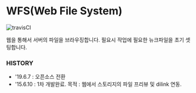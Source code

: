# WFS(Web File System)

![travisCI](https://secure.travis-ci.org/digital-idea/wfs.png)

웹을 통해서 서버의 파일을 브라우징합니다.
필요시 작업에 필요한 뉴크파일을 초기 셋팅합니다.

### HISTORY
- '19.6.7 : 오픈소스 전환
- '15.6.10 : 1차 개발완료. 목적 : 웹에서 스토리지의 파일 프리뷰 및 dilink 연동.
